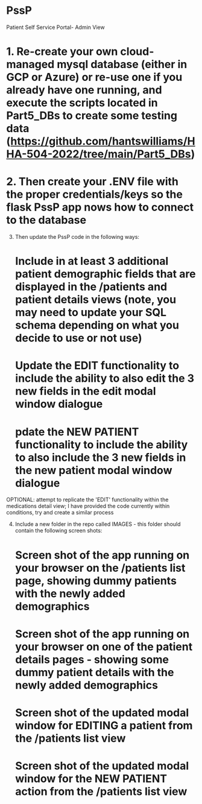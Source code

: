 # PssP
Patient Self Service Portal- Admin View

# 1. Re-create your own cloud-managed mysql database (either in GCP or Azure) or re-use one if you already have one running, and execute the scripts located in Part5_DBs to create some testing data (https://github.com/hantswilliams/HHA-504-2022/tree/main/Part5_DBs)   

# 2. Then create your .ENV file with the proper credentials/keys so the flask PssP app nows how to connect to the database 

3. Then update the PssP code in the following ways: 
    # Include in at least 3 additional patient demographic fields that are displayed in the /patients and patient details views (note, you may need to update your SQL schema depending on what you decide to use or not use)  
    # Update the EDIT functionality to include the ability to also edit the 3 new fields in the edit modal window dialogue 
    # pdate the NEW PATIENT functionality to include the ability to also include the 3 new fields in the new patient modal window dialogue 
OPTIONAL: attempt to replicate the 'EDIT' functionality within the medications detail view; I have provided the code currently within conditions, try and create a similar process 

4. Include a new folder in the repo called IMAGES - this folder should contain the following screen shots: 
    # Screen shot of the app running on your browser on the /patients list page, showing dummy patients with the newly added demographics
    # Screen shot of the app running on your browser on one of the patient details pages - showing some dummy patient details with the newly added demographics  
    # Screen shot of the updated modal window for EDITING a patient from the /patients list view 
    # Screen shot of the updated modal window for the NEW PATIENT action from the /patients list view
